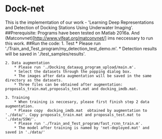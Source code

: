 # Dock-net
This is the implementation of our work - 'Learning Deep Representations and Detection of Docking Stations Using Underwater Imaging'.
##Prerequisite: Programs have been tested on Matlab 2016a. And (Matconvnet)[http://www.vlfeat.org/matconvnet/] ims neccessary to run this work.
##Run the code:
	1. Test
		* Please run './Train_and_Test_program/my_detection_test_demo.m'. 
		* Detection results will be saved in './test_samples/results'.

	2. Data augmentation
		* Please run './Docking_dataaug_program_upload/main.m'.
		* Select the datasets through the popping dialog box.
		* The images after data augmentation will be saved in the same directory as the datasets.
		* Three files can be obtained after augmentation: proposals_train.mat,proposals_test.mat and docking_imdb.mat.

	3. Training
		* When training is neccesary, please first finish step 2 data augmentation.
		* Please copy  docking_imdb.mat  obtained by augmentation to './data/'. Copy proposals_train.mat and proposals_test.mat to './data/SSW/'.
		* Please run './Train_and_Test_program/fast_rcnn_train.m'.
		* The model after training is named by 'net-deployed.mat' and saved in './data/'


